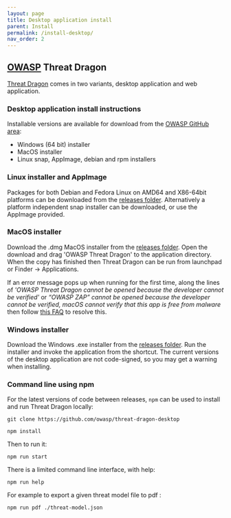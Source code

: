 ```yaml
---
layout: page
title: Desktop application install
parent: Install
permalink: /install-desktop/
nav_order: 2
---
```


## [OWASP](https://www.owasp.org) Threat Dragon

[Threat Dragon](http://owasp.org/www-project-threat-dragon) comes in two variants, 
desktop application and web application.

### Desktop application install instructions
Installable versions are available for download from the [OWASP GitHub area](https://github.com/OWASP/threat-dragon-desktop/releases):

* Windows (64 bit) installer
* MacOS installer
* Linux snap, AppImage, debian and rpm installers

### Linux installer and AppImage
Packages for both Debian and Fedora Linux on AMD64 and X86-64bit platforms can be downloaded from the
[releases folder](https://github.com/OWASP/threat-dragon-desktop/releases/).
Alternatively a platform independent snap installer can be downloaded, or use the AppImage provided.

### MacOS installer
Download the .dmg MacOS installer from the
[releases folder](https://github.com/OWASP/threat-dragon-desktop/releases/).
Open the download and drag 'OWASP Threat  Dragon' to the application directory. When the copy has
finished then Threat  Dragon can be run from launchpad or Finder -> Applications.

If an error message pops up when running for the first time, along the lines of 
_'OWASP Threat Dragon cannot be opened because the developer cannot be verified'_ or 
_“OWASP ZAP” cannot be opened because the developer cannot be verified,_
_macOS cannot verify that this app is free from malware_ then follow
[this FAQ](https://github.com/OWASP/threat-dragon-desktop/wiki/FAQs#why-do-i-get-developer-can-not-be-verified-errors-after-installing-on-macos)
to resolve this.

### Windows installer
Download the Windows .exe installer from the
[releases folder](https://github.com/OWASP/threat-dragon-desktop/releases/).
Run the installer and invoke the application from the shortcut.
The current versions of the desktop application are not code-signed, so you may get a warning when installing.

### Command line using npm

For the latest versions of code between releases, `npm` can be used to install and run Threat Dragon locally:

`git clone https://github.com/owasp/threat-dragon-desktop`

`npm install`

Then to run it:

`npm run start`

There is a limited command line interface, with help:

`npm run help`

For example to export a given threat model file to pdf :

`npm run pdf ./threat-model.json`
